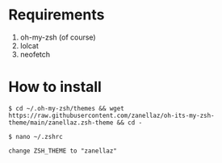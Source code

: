 # Requirements

1. oh-my-zsh (of course)
2. lolcat
3. neofetch

# How to install

````
$ cd ~/.oh-my-zsh/themes && wget https://raw.githubusercontent.com/zanellaz/oh-its-my-zsh-theme/main/zanellaz.zsh-theme && cd -
````

````
$ nano ~/.zshrc
````

````
change ZSH_THEME to "zanellaz"
````
